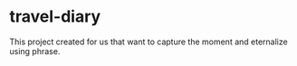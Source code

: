 # travel-diary
This project created for us that want to capture the moment and eternalize using phrase.
